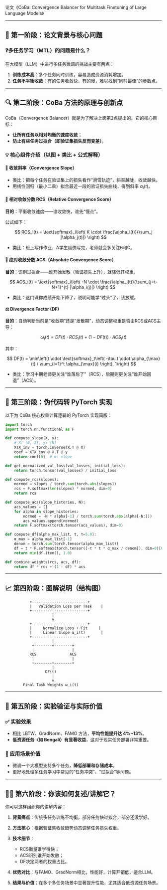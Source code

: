 论文《CoBa: Convergence Balancer for Multitask Finetuning of Large Language Models》

---

## 🧭 第一阶段：论文背景与核心问题

### ❓多任务学习（MTL）的问题是什么？

在大模型（LLM）中进行多任务微调的挑战主要有两点：

1. **训练成本高**：多个任务同时训练，容易造成资源消耗增加。
2. **任务不平衡收敛**：有的任务收敛快，有的慢，难以找到“同时最佳”的参数点。

---

## 🔍 第二阶段：CoBa 方法的原理与创新点

CoBa（Convergence Balancer）就是为了解决上面第2点提出的。它的核心目标：

* **让所有任务以相对均衡的速度收敛**；
* **防止有些任务过拟合（即验证集损失反而变差）**。

### 💡 核心组件介绍（以图 + 类比 + 公式解释）

#### 🎢 收敛斜率（Convergence Slope）

* 类比：把每个任务在验证集上的损失看作“滑雪轨迹”，斜率越陡，收敛越快。
* 用线性回归（最小二乘）拟合最近一段的验证损失曲线，得到斜率 $\alpha_i(t)$。

#### 🔄 相对收敛分数 RCS（Relative Convergence Score）

**目的**：平衡收敛速度——谁收敛快，谁先“慢点”。

公式如下：

$$
RCS_i(t) = \text{softmax}_i\left( K \cdot \frac{\alpha_i(t)}{\sum_j |\alpha_j(t)|} \right)
$$

* 类比：班上写作作业，A学生超快写完，老师就会多关注B和C。

#### 🚨 绝对收敛分数 ACS（Absolute Convergence Score）

**目的**：识别过拟合——谁开始发散（验证损失上升），就降低其权重。

$$
ACS_i(t) = \text{softmax}_i\left( -N \cdot \frac{\alpha_i(t)}{\sum_{j=t-N+1}^{t} |\alpha_i(j)|} \right)
$$

* 类比：这门课你成绩开始下降了，说明可能学“过头”了，该放缓。

#### ⚖️ Divergence Factor (DF)

**目的**：自动判断当前是“收敛期”还是“发散期”，动态调整权重是否由RCS或ACS主导：

$$
\omega_i(t) = DF(t) \cdot RCS_i(t) + (1 - DF(t)) \cdot ACS_i(t)
$$

其中：

$$
DF(t) = \min\left(t \cdot \text{softmax}_t\left( -\tau t \cdot \alpha_{\max}(t) / \sum_{i=1}^t \alpha_{\max}(i) \right), 1\right)
$$

* 类比：学习中期老师更关注“谁落后了”（RCS），后期则更关注“谁开始回退”（ACS）。

---

## 🧪 第三阶段：伪代码转 PyTorch 实现

以下为 CoBa 核心权重计算逻辑的 PyTorch 实现简版：

```python
import torch
import torch.nn.functional as F

def compute_slope(X, y):
    # X: [N, 2], y: [N]
    XTX_inv = torch.inverse(X.T @ X)
    coef = XTX_inv @ X.T @ y
    return coef[0]  # α: slope

def get_normalized_val_loss(val_losses, initial_loss):
    return torch.tensor(val_losses) / initial_loss

def compute_rcs(slopes):
    normed = slopes / torch.sum(torch.abs(slopes))
    rcs = F.softmax(len(slopes) * normed, dim=0)
    return rcs

def compute_acs(slope_histories, N):
    acs_values = []
    for alpha in slope_histories:
        normed = -N * alpha[-1] / torch.sum(torch.abs(alpha[-N:]))
        acs_values.append(normed)
    return F.softmax(torch.tensor(acs_values), dim=0)

def compute_df(alpha_max_list, t, τ=5.0):
    α_max = alpha_max_list[-1]
    denom = torch.sum(torch.tensor(alpha_max_list))
    df = t * F.softmax(torch.tensor([-τ * t * α_max / denom]), dim=0)[0]
    return min(df.item(), 1.0)

def combine_weights(rcs, acs, df):
    return df * rcs + (1 - df) * acs
```

---

## 📈 第四阶段：图解说明（结构图）

```
           +-------------------------+
           |   Validation Loss per Task    |
           +-------------------------+
                     |
                     v
           +-------------------------+
           |     Normalize Loss + Fit     |
           |     Linear Slope α_i(t)       |
           +-------------------------+
                     |
            +--------+--------+
            |                 |
           RCS               ACS
            |                 |
            +--------+--------+
                     |
                  DF(t)
                     |
                     v
        Final Task Weights ω_i(t)
```

---

## 🧪 第五阶段：实验验证与实际价值

### ✅ 实验效果

* 相比 LBTW、GradNorm、FAMO 方法，**平均性能提升达 4%\~13%**。
* **低资源任务（如 Bengali）有显著收益**，这对于现实任务部署非常重要。

### 🎯 应用场景价值

* 微调一个大模型支持多个任务，**降低部署和存储成本**。
* 更好地处理多任务学习中常见的“任务冲突”、“过拟合”等问题。

---

## 🧑‍🏫 第六阶段：你该如何复述/讲解它？

你可以这样组织你的讲解内容：

1. **背景痛点**：传统多任务训练不均衡，部分任务快过拟合，部分还没学好。
2. **方法核心**：根据验证集收敛趋势动态调整任务损失权重。
3. **技术细节**：

   * RCS衡量谁学得快；
   * ACS识别谁开始发散；
   * DF决定两者的权重占比。
4. **优势对比**：与FAMO、GradNorm相比，性能好，计算开销低，适合LLM。
5. **结果与价值**：在多个多任务场景中显著提升性能，尤其适合低资源任务场景。

